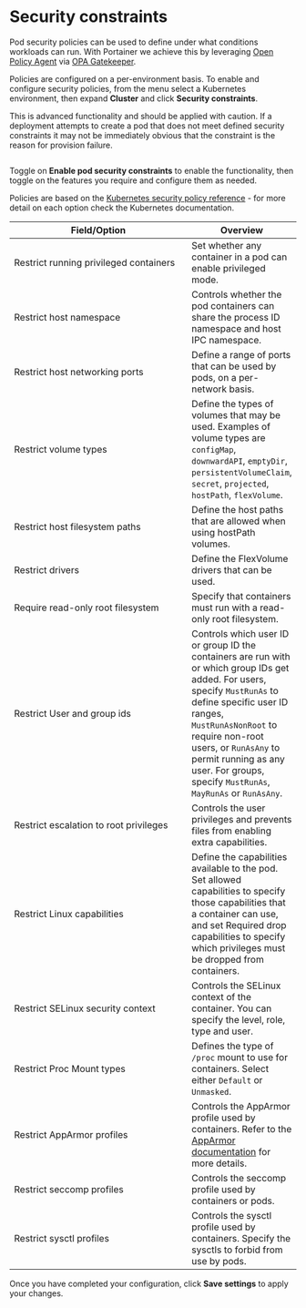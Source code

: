 # Security constraints

Pod security policies can be used to define under what conditions workloads can run. With Portainer we achieve this by leveraging [Open Policy Agent](https://www.openpolicyagent.org/) via [OPA Gatekeeper](https://github.com/open-policy-agent/gatekeeper).&#x20;

Policies are configured on a per-environment basis. To enable and configure security policies, from the menu select a Kubernetes environment, then expand **Cluster** and click **Security constraints**.


This is advanced functionality and should be applied with caution. If a deployment attempts to create a pod that does not meet defined security constraints it may not be immediately obvious that the constraint is the reason for provision failure.


<figure><img src="../..//assets/2.20-kubernetes-cluster-security.gif" alt=""><figcaption></figcaption></figure>

Toggle on **Enable pod security constraints** to enable the functionality, then toggle on the features you require and configure them as needed.


Policies are based on the [Kubernetes security policy reference](https://v1-21.docs.kubernetes.io/docs/concepts/policy/pod-security-policy/#policy-reference) - for more detail on each option check the Kubernetes documentation.


<table><thead><tr><th width="370">Field/Option</th><th>Overview</th></tr></thead><tbody><tr><td>Restrict running privileged containers</td><td>Set whether any container in a pod can enable privileged mode.</td></tr><tr><td>Restrict host namespace</td><td>Controls whether the pod containers can share the process ID namespace and host IPC namespace.</td></tr><tr><td>Restrict host networking ports</td><td>Define a range of ports that can be used by pods, on a per-network basis.</td></tr><tr><td>Restrict volume types</td><td>Define the types of volumes that may be used. Examples of volume types are <code>configMap</code>, <code>downwardAPI</code>, <code>emptyDir</code>, <code>persistentVolumeClaim</code>, <code>secret</code>, <code>projected</code>, <code>hostPath</code>, <code>flexVolume</code>.</td></tr><tr><td>Restrict host filesystem paths</td><td>Define the host paths that are allowed when using hostPath volumes.</td></tr><tr><td>Restrict drivers</td><td>Define the FlexVolume drivers that can be used.</td></tr><tr><td>Require read-only root filesystem</td><td>Specify that containers must run with a read-only root filesystem.</td></tr><tr><td>Restrict User and group ids</td><td>Controls which user ID or group ID the containers are run with or which group IDs get added. For users, specify <code>MustRunAs</code> to define specific user ID ranges, <code>MustRunAsNonRoot</code> to require non-root users, or <code>RunAsAny</code> to permit running as any user. For groups, specify <code>MustRunAs</code>, <code>MayRunAs</code> or <code>RunAsAny</code>.</td></tr><tr><td>Restrict escalation to root privileges</td><td>Controls the user privileges and prevents files from enabling extra capabilities.</td></tr><tr><td>Restrict Linux capabilities</td><td>Define the capabilities available to the pod. Set allowed capabilities to specify those capabilities that a container can use, and set Required drop capabilities to specify which privileges must be dropped from containers.</td></tr><tr><td>Restrict SELinux security context</td><td>Controls the SELinux context of the container. You can specify the level, role, type and user.</td></tr><tr><td>Restrict Proc Mount types</td><td>Defines the type of <code>/proc</code> mount to use for containers. Select either <code>Default</code> or <code>Unmasked</code>.</td></tr><tr><td>Restrict AppArmor profiles</td><td>Controls the AppArmor profile used by containers. Refer to the <a href="https://v1-21.docs.kubernetes.io/docs/tutorials/clusters/apparmor/#podsecuritypolicy-annotations">AppArmor documentation</a> for more details.</td></tr><tr><td>Restrict seccomp profiles</td><td>Controls the seccomp profile used by containers or pods.</td></tr><tr><td>Restrict sysctl profiles</td><td>Controls the sysctl profile used by containers. Specify the sysctls to forbid from use by pods.</td></tr></tbody></table>

&#x20;Once you have completed your configuration, click **Save settings** to apply your changes.
